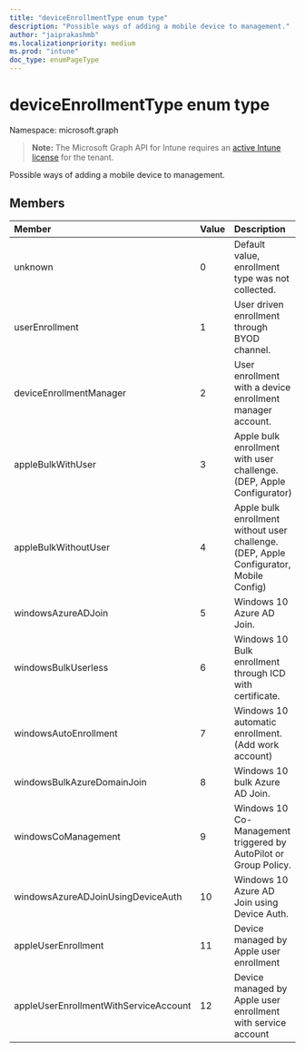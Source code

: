 ```yaml
---
title: "deviceEnrollmentType enum type"
description: "Possible ways of adding a mobile device to management."
author: "jaiprakashmb"
ms.localizationpriority: medium
ms.prod: "intune"
doc_type: enumPageType
---
```


# deviceEnrollmentType enum type

Namespace: microsoft.graph

> **Note:** The Microsoft Graph API for Intune requires an [active Intune license](https://go.microsoft.com/fwlink/?linkid=839381) for the tenant.

Possible ways of adding a mobile device to management.

## Members
|Member|Value|Description|
|:---|:---|:---|
|unknown|0|Default value, enrollment type was not collected.|
|userEnrollment|1|User driven enrollment through BYOD channel.|
|deviceEnrollmentManager|2|User enrollment with a device enrollment manager account.|
|appleBulkWithUser|3|Apple bulk enrollment with user challenge. (DEP, Apple Configurator)|
|appleBulkWithoutUser|4|Apple bulk enrollment without user challenge. (DEP, Apple Configurator, Mobile Config)|
|windowsAzureADJoin|5|Windows 10 Azure AD Join.|
|windowsBulkUserless|6|Windows 10 Bulk enrollment through ICD with certificate.|
|windowsAutoEnrollment|7|Windows 10 automatic enrollment. (Add work account)|
|windowsBulkAzureDomainJoin|8|Windows 10 bulk Azure AD Join.|
|windowsCoManagement|9|Windows 10 Co-Management triggered by AutoPilot or Group Policy.|
|windowsAzureADJoinUsingDeviceAuth|10|Windows 10 Azure AD Join using Device Auth.|
|appleUserEnrollment|11|Device managed by Apple user enrollment|
|appleUserEnrollmentWithServiceAccount|12|Device managed by Apple user enrollment with service account|
